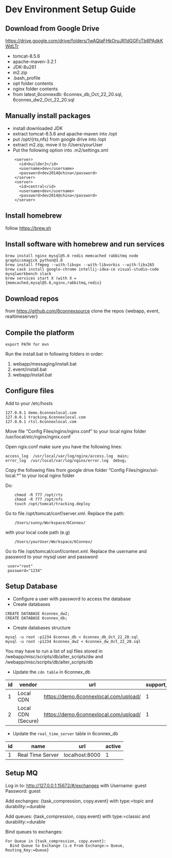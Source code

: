 # Dev Environment Setup Guide

## Download from Google Drive 

https://drive.google.com/drive/folders/1wAQtaFHkOruJR1dGGFcTb6PAdkKWdLTr

* tomcat-8.5.6
* apache-maven-3.2.1
* JDK-8u261 
* m2.zip
* .bash_profile
* opt folder contents
* nginx folder contents
* from latest_6connexdb: 6connex_db_Oct_22_20.sql, 6connex_dw2_Oct_22_20.sql

## Manually install packages

* install downloaded JDK 
* extract tomcat-8.5.6 and apache-maven into /opt
* put /opt/{rts,nfs} from google drive into /opt
* extract m2.zip, move it to /Users/yourUser
* Put the following option into .m2/settings.xml

```
    <server>
      <id>builder2</id>
      <username>dev</username>
      <password>dev2014@china</password>
    </server>
    <server>
      <id>central</id>
      <username>dev</username>
      <password>dev2014@china</password>
    </server>
```

## Install homebrew 

follow https://brew.sh

## Install software with homebrew and run services

    brew install nginx mysql@5.6 redis memcached rabbitmq node graphicsmagick python@3.8
    brew install ffmpeg --with-libvpx --with-libvorbis --with-libx265
    brew cask install google-chrome intellij-idea-ce visual-studio-code mysqlworkbench slack 
    brew services start X (with X = {memcached,mysql@5.6,nginx,rabbitmq,redis}


## Download repos

from https://github.com/6connexsource
clone the repos {webapp, event, realtimeserver}

## Compile the platform

    export PATH for mvn

Run the install.bat in following folders in order:

1. webapp/messaging/install.bat
2. event/install.bat
3. webapp/install.bat
    
## Configure files

Add to your /etc/hosts 

```
127.0.0.1 demo.6connexlocal.com
127.0.0.1 tracking.6connexlocal.com
127.0.0.1 rtsl.6connexlocal.com
```

Move file “Config Files/nginx/nginx.conf” to your local nginx folder /usr/local/etc/nginx/ngnix.conf

Open ngix.conf make sure you have the following lines:

```
access_log  /usr/local/var/log/nginx/access.log  main;
error_log  /usr/local/var/log/nginx/error.log  debug;
```

Copy the following files from google drive folder “Config Files/nginx/ssl-local.*” to your local nginx folder
    
Do:
```
    chmod -R 777 /opt/rts
    chmod -R 777 /opt/nfs
    touch /opt/tomcat/tracking.deploy
```  
  
Go to file /opt/tomcat/conf/server.xml. Replace the path:
```
    /Users/sunny/Workspace/6Connex/
```
with your local code path (e.g)
```
    /Users/yourUser/Workspace/6Connex/ 
```

Go to file /opt/tomcat/conf/context.xml. Replace the username and password to your mysql user and password
```
 user="root"
 password="1234"
```

## Setup Database

* Configure a user with password to access the database
* Create databases

```
CREATE DATABASE 6connex_dw2; 
CREATE DATABASE 6connex_db;
```

* Create databases structure

```
mysql -u root -p1234 6connex_db < 6connex_db_Oct_22_20.sql
mysql -u root -p1234 6connex_dw2 < 6connex_dw_Oct_22_20.sql
```
     
You may have to run a list of sql files stored in /webapp/misc/scripts/db/alter_scripts/dw and /webapp/misc/scripts/db/alter_scripts/db

* Update the `cdn table` in 6connex_db
            
| id | vendor | url | support_ssl |
|----|--------|-----|-------------|
| 1  | Local CDN | https://demo.6connexlocal.com/upload/ | 1 |
| 2  |Local CDN (Secure) | https://demo.6connexlocal.com/upload/ | 1 |


* Update the `real_time_server` table in 6connex_db

| id | name | url | active |
|----|--------|-----|-------------|
| 1  | Real Time Server | localhost:8000 | 1 |

## Setup MQ 

Log in to:  http://127.0.0.1:15672/#/exchanges with
Username: guest
Password:  guest

Add exchanges: {task_compression, copy.event}
with type:=topic and durability:=durable

Add queues: {task_compression, copy.event}
with type:=classic and durability:=durable

Bind queues to exchanges:
```
For Queue in {task_compression, copy.event}:
  Bind Queue to Exchange (i.e From Exchange:= Queue,  Routing_Key:=Queue}
```
